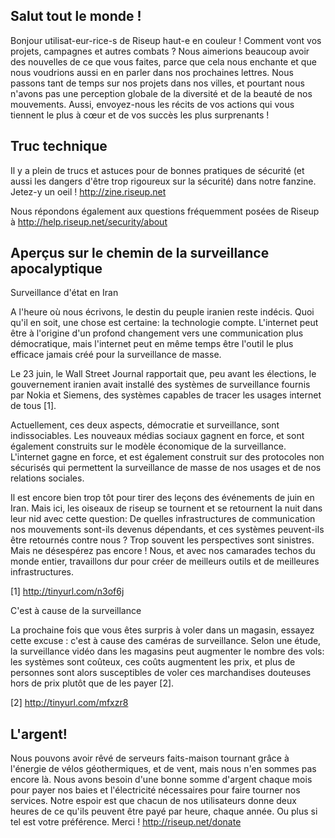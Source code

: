 ## Salut tout le monde !

Bonjour utilisat-eur-rice-s de Riseup haut-e en couleur ! Comment vont
vos projets, campagnes et autres combats ? Nous aimerions beaucoup avoir
des nouvelles de ce que vous faites, parce que cela nous enchante et que
nous voudrions aussi en en parler dans nos prochaines lettres. Nous
passons tant de temps sur nos projets dans nos villes, et pourtant nous
n'avons pas une perception globale de la diversité et de la beauté de
nos mouvements. Aussi, envoyez-nous les récits de vos actions qui vous
tiennent le plus à cœur et de vos succès les plus surprenants !


## Truc technique

Il y a plein de trucs et astuces pour de bonnes pratiques de sécurité
(et aussi les dangers d'être trop rigoureux sur la sécurité) dans notre
fanzine. Jetez-y un oeil ! http://zine.riseup.net

Nous répondons également aux questions fréquemment posées de Riseup à
http://help.riseup.net/security/about


## Aperçus sur le chemin de la surveillance apocalyptique

Surveillance d'état en Iran

A l'heure où nous écrivons, le destin du peuple iranien reste indécis.
Quoi qu'il en soit, une chose est certaine: la technologie compte.
L'internet peut être à l'origine d'un profond changement vers une
communication plus démocratique, mais l'internet peut en même temps être
l'outil le plus efficace jamais créé pour la surveillance de masse.

Le 23 juin, le Wall Street Journal rapportait que, peu avant les
élections, le gouvernement iranien avait installé des systèmes de
surveillance fournis par Nokia et Siemens, des systèmes capables de
tracer les usages internet de tous [1].

Actuellement, ces deux aspects, démocratie et surveillance, sont
indissociables. Les nouveaux médias sociaux gagnent en force, et sont
également construits sur le modèle économique de la surveillance.
L'internet gagne en force, et est également construit sur des protocoles
non sécurisés qui permettent la surveillance de masse de nos usages et
de nos relations sociales.

Il est encore bien trop tôt pour tirer des leçons des événements de juin
en Iran. Mais ici, les oiseaux de riseup se tournent et se retournent la
nuit dans leur nid avec cette question: De quelles infrastructures de
communication nos mouvements sont-ils devenus dépendants, et ces
systèmes peuvent-ils être retournés contre nous ? Trop souvent les
perspectives sont sinistres. Mais ne désespérez pas encore ! Nous, et
avec nos camarades techos du monde entier, travaillons dur pour créer de
meilleurs outils et de meilleures infrastructures.

[1] http://tinyurl.com/n3of6j

C'est à cause de la surveillance

La prochaine fois que vous êtes surpris à voler dans un magasin, essayez
cette excuse : c'est à cause des caméras de surveillance. Selon une
étude, la surveillance vidéo dans les magasins peut augmenter le nombre
des vols: les systèmes sont coûteux, ces coûts augmentent les prix, et
plus de personnes sont alors susceptibles de voler ces marchandises
douteuses hors de prix plutôt que de les payer [2].

[2] http://tinyurl.com/mfxzr8


## L'argent!

Nous pouvons avoir rêvé de serveurs faits-maison tournant grâce à
l'énergie de vélos géothermiques, et de vent, mais nous n'en sommes pas
encore là. Nous avons besoin d'une bonne somme d'argent chaque mois pour
payer nos baies et l'électricité nécessaires pour faire tourner nos
services. Notre espoir est que chacun de nos utilisateurs donne deux
heures de ce qu'ils peuvent être payé par heure, chaque année. Ou plus
si tel est votre préférence. Merci ! http://riseup.net/donate

